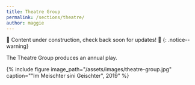 ```yaml
---
title: Theatre Group
permalink: /sections/theatre/
author: maggie
---
```


:construction: Content under construction, check back soon for updates!
:construction:
{: .notice--warning}

The Theatre Group produces an annual play.

{% include figure image_path="/assets/images/theatre-group.jpg"
caption="\"Im Meischter sini Geischter\", 2019" %}
